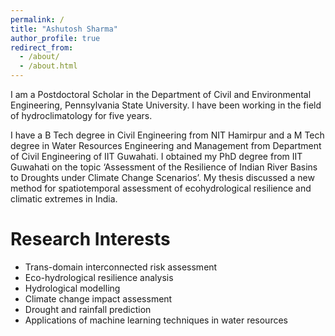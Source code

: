 ```yaml
---
permalink: /
title: "Ashutosh Sharma"
author_profile: true
redirect_from: 
  - /about/
  - /about.html
---
```


I am a Postdoctoral Scholar in the Department of Civil and Environmental Engineering, Pennsylvania State University. I have been working in the field of hydroclimatology for five years.

I have a B Tech degree in Civil Engineering from NIT Hamirpur and a M Tech degree in Water Resources Engineering and Management from Department of Civil Engineering of IIT Guwahati. I obtained my PhD degree from IIT Guwahati on the topic ‘Assessment of the Resilience of Indian River Basins to Droughts under Climate Change Scenarios’. My thesis discussed a new method for spatiotemporal assessment of ecohydrological resilience and climatic extremes in India.

Research Interests 
======
* Trans-domain interconnected risk assessment
* Eco-hydrological resilience analysis 
* Hydrological modelling
* Climate change impact assessment
* Drought and rainfall prediction
* Applications of machine learning techniques in water resources 




